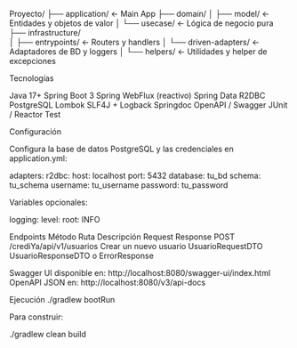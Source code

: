 Proyecto/
├── application/         ← Main App
├── domain/
│   ├── model/           ← Entidades y objetos de valor
│   └── usecase/         ← Lógica de negocio pura
├── infrastructure/      
│   ├── entrypoints/     ← Routers y handlers
│   └── driven-adapters/ ← Adaptadores de BD y loggers
│   └── helpers/         ← Utilidades y helper de excepciones

Tecnologías

Java 17+
Spring Boot 3
Spring WebFlux (reactivo)
Spring Data R2DBC
PostgreSQL
Lombok
SLF4J + Logback
Springdoc OpenAPI / Swagger
JUnit / Reactor Test

Configuración

Configura la base de datos PostgreSQL y las credenciales en application.yml:

adapters:
  r2dbc:
    host: localhost
    port: 5432
    database: tu_bd
    schema: tu_schema
    username: tu_username
    password: tu_password


Variables opcionales:

logging:
  level:
    root: INFO

Endpoints
Método	Ruta	                    Descripción	            Request	            Response
POST	/crediYa/api/v1/usuarios	Crear un nuevo usuario	UsuarioRequestDTO	UsuarioResponseDTO o ErrorResponse


Swagger UI disponible en: http://localhost:8080/swagger-ui/index.html
OpenAPI JSON en: http://localhost:8080/v3/api-docs




Ejecución
./gradlew bootRun


Para construir:

./gradlew clean build

